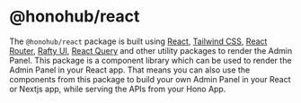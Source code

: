 # @honohub/react

The `@honohub/react` package is built using [React](https://react.dev), [Tailwind CSS](https://tailwindcss.com), [React Router](https://reactrouter.com/en/main), [Rafty UI](https://rafty.rhinobase.io), [React Query](https://tanstack.com/query/latest) and other utility packages to render the Admin Panel. This package is a component library which can be used to render the Admin Panel in your React app. That means you can also use the components from this package to build your own Admin Panel in your React or Nextjs app, while serving the APIs from your Hono App.
